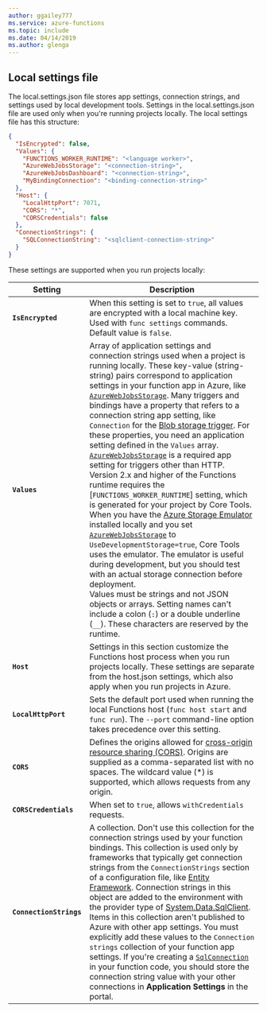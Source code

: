 ```yaml
---
author: ggailey777
ms.service: azure-functions
ms.topic: include
ms.date: 04/14/2019
ms.author: glenga
---
```

## Local settings file

The local.settings.json file stores app settings, connection strings, and settings used by local development tools. Settings in the local.settings.json file are used only when you're running projects locally. The local settings file has this structure:

```json
{
  "IsEncrypted": false,
  "Values": {
    "FUNCTIONS_WORKER_RUNTIME": "<language worker>",
    "AzureWebJobsStorage": "<connection-string>",
    "AzureWebJobsDashboard": "<connection-string>",
    "MyBindingConnection": "<binding-connection-string>"
  },
  "Host": {
    "LocalHttpPort": 7071,
    "CORS": "*",
    "CORSCredentials": false
  },
  "ConnectionStrings": {
    "SQLConnectionString": "<sqlclient-connection-string>"
  }
}
```

These settings are supported when you run projects locally:

| Setting      | Description                            |
| ------------ | -------------------------------------- |
| **`IsEncrypted`** | When this setting is set to `true`, all values are encrypted with a local machine key. Used with `func settings` commands. Default value is `false`. |
| **`Values`** | Array of application settings and connection strings used when a project is running locally. These key-value (string-string) pairs correspond to application settings in your function app in Azure, like [`AzureWebJobsStorage`]. Many triggers and bindings have a property that refers to a connection string app setting, like `Connection` for the [Blob storage trigger](../articles/azure-functions/functions-bindings-storage-blob-trigger.md#configuration). For these properties, you need an application setting defined in the `Values` array. <br/>[`AzureWebJobsStorage`] is a required app setting for triggers other than HTTP. <br/>Version 2.x and higher of the Functions runtime requires the [`FUNCTIONS_WORKER_RUNTIME`] setting, which is generated for your project by Core Tools. <br/> When you have the [Azure Storage Emulator](../articles/storage/common/storage-use-emulator.md) installed locally and you set [`AzureWebJobsStorage`] to `UseDevelopmentStorage=true`, Core Tools uses the emulator. The emulator is useful during development, but you should test with an actual storage connection before deployment.<br/> Values must be strings and not JSON objects or arrays. Setting names can't include a colon (`:`) or a double underline (`__`). These characters are reserved by the runtime.  |
| **`Host`** | Settings in this section customize the Functions host process when you run projects locally. These settings are separate from the host.json settings, which also apply when you run projects in Azure. |
| **`LocalHttpPort`** | Sets the default port used when running the local Functions host (`func host start` and `func run`). The `--port` command-line option takes precedence over this setting. |
| **`CORS`** | Defines the origins allowed for [cross-origin resource sharing (CORS)](https://en.wikipedia.org/wiki/Cross-origin_resource_sharing). Origins are supplied as a comma-separated list with no spaces. The wildcard value (\*) is supported, which allows requests from any origin. |
| **`CORSCredentials`** |  When set to `true`, allows `withCredentials` requests. |
| **`ConnectionStrings`** | A collection. Don't use this collection for the connection strings used by your function bindings. This collection is used only by frameworks that typically get connection strings from the `ConnectionStrings` section of a configuration file, like [Entity Framework](https://msdn.microsoft.com/library/aa937723(v=vs.113).aspx). Connection strings in this object are added to the environment with the provider type of [System.Data.SqlClient](https://msdn.microsoft.com/library/system.data.sqlclient(v=vs.110).aspx). Items in this collection aren't published to Azure with other app settings. You must explicitly add these values to the `Connection strings` collection of your function app settings. If you're creating a [`SqlConnection`](https://msdn.microsoft.com/library/system.data.sqlclient.sqlconnection(v=vs.110).aspx) in your function code, you should store the connection string value with your other connections in **Application Settings** in the portal. |

[`AzureWebJobsStorage`]: ../articles/azure-functions/functions-app-settings.md#azurewebjobsstorage
